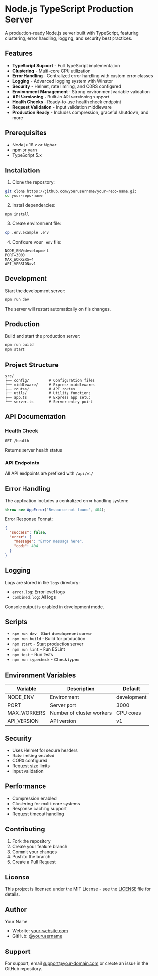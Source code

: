 # Node.js TypeScript Production Server

A production-ready Node.js server built with TypeScript, featuring clustering, error handling, logging, and security best practices.

## Features

- **TypeScript Support** - Full TypeScript implementation
- **Clustering** - Multi-core CPU utilization
- **Error Handling** - Centralized error handling with custom error classes
- **Logging** - Advanced logging system with Winston
- **Security** - Helmet, rate limiting, and CORS configured
- **Environment Management** - Strong environment variable validation
- **API Versioning** - Built-in API versioning support
- **Health Checks** - Ready-to-use health check endpoint
- **Request Validation** - Input validation middleware
- **Production Ready** - Includes compression, graceful shutdown, and more

## Prerequisites

- Node.js 18.x or higher
- npm or yarn
- TypeScript 5.x

## Installation

1. Clone the repository:

```bash
git clone https://github.com/yourusername/your-repo-name.git
cd your-repo-name
```

2. Install dependencies:

```bash
npm install
```

3. Create environment file:

```bash
cp .env.example .env
```

4. Configure your `.env` file:

```env
NODE_ENV=development
PORT=3000
MAX_WORKERS=4
API_VERSION=v1
```

## Development

Start the development server:

```bash
npm run dev
```

The server will restart automatically on file changes.

## Production

Build and start the production server:

```bash
npm run build
npm start
```

## Project Structure

```
src/
├── config/         # Configuration files
├── middleware/     # Express middlewares
├── routes/         # API routes
├── utils/          # Utility functions
├── app.ts          # Express app setup
└── server.ts       # Server entry point
```

## API Documentation

### Health Check

```
GET /health
```

Returns server health status

### API Endpoints

All API endpoints are prefixed with `/api/v1/`

## Error Handling

The application includes a centralized error handling system:

```typescript
throw new AppError("Resource not found", 404);
```

Error Response Format:

```json
{
  "success": false,
  "error": {
    "message": "Error message here",
    "code": 404
  }
}
```

## Logging

Logs are stored in the `logs` directory:

- `error.log`: Error level logs
- `combined.log`: All logs

Console output is enabled in development mode.

## Scripts

- `npm run dev` - Start development server
- `npm run build` - Build for production
- `npm start` - Start production server
- `npm run lint` - Run ESLint
- `npm test` - Run tests
- `npm run typecheck` - Check types

## Environment Variables

| Variable    | Description               | Default     |
| ----------- | ------------------------- | ----------- |
| NODE_ENV    | Environment               | development |
| PORT        | Server port               | 3000        |
| MAX_WORKERS | Number of cluster workers | CPU cores   |
| API_VERSION | API version               | v1          |

## Security

- Uses Helmet for secure headers
- Rate limiting enabled
- CORS configured
- Request size limits
- Input validation

## Performance

- Compression enabled
- Clustering for multi-core systems
- Response caching support
- Request timeout handling

## Contributing

1. Fork the repository
2. Create your feature branch
3. Commit your changes
4. Push to the branch
5. Create a Pull Request

## License

This project is licensed under the MIT License - see the [LICENSE](LICENSE) file for details.

## Author

Your Name

- Website: [your-website.com](https://your-website.com)
- GitHub: [@yourusername](https://github.com/yourusername)

## Support

For support, email support@your-domain.com or create an issue in the GitHub repository.
